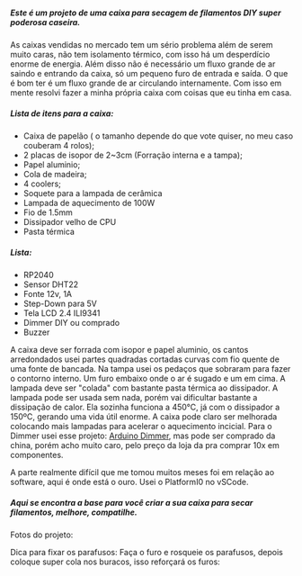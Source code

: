 ##### Este é um projeto de uma caixa para secagem de filamentos DIY super poderosa caseira. 

As caixas vendidas no mercado tem um sério problema além de serem muito caras, não tem isolamento térmico, com isso há um desperdício enorme de energia.
Além disso não é necessário um fluxo grande de ar saindo e entrando da caixa, só um pequeno furo de entrada e saída. O que é bom ter é um fluxo grande de ar circulando internamente.
Com isso em mente resolvi fazer a minha própria caixa com coisas que eu tinha em casa.


##### Lista de itens para a caixa:
- Caixa de papelão ( o tamanho depende do que vote quiser, no meu caso couberam 4 rolos);
- 2 placas de isopor de 2~3cm (Forração interna e a tampa);
- Papel aluminio;
- Cola de madeira;
- 4 coolers;
- Soquete para a lampada de cerâmica
- Lampada de aquecimento de 100W
- Fio de 1.5mm
- Dissipador velho de CPU
- Pasta térmica


##### Lista:
- RP2040
- Sensor DHT22
- Fonte 12v, 1A
- Step-Down para 5V
- Tela LCD 2.4 ILI9341
- Dimmer DIY ou comprado
- Buzzer

A caixa deve ser forrada com isopor e papel aluminio, os cantos arredondados usei partes quadradas cortadas curvas com fio quente de uma fonte de bancada. 
Na tampa usei os pedaços que sobraram para fazer o contorno interno. 
Um furo embaixo onde o ar é sugado e um em cima.
A lampada deve ser "colada" com bastante pasta térmica ao dissipador. A lampada pode ser usada sem nada, porém vai dificultar bastante a dissipação de calor. Ela sozinha funciona a 450°C, já com o dissipador a 150ºC, gerando uma vida útil enorme.
A caixa pode claro ser melhorada colocando mais lampadas para acelerar o aquecimento incicial.
Para o Dimmer usei esse projeto: [Arduino Dimmer](https://www.instructables.com/Arduino-controlled-light-dimmer-The-circuit/ "Arduino Dimmer"), mas pode ser comprado da china, porém acho muito caro, pelo preço da loja da pra comprar 10x em componentes.

A parte realmente difícil que me tomou muitos meses foi em relação ao software, aqui é onde está o ouro. Usei o PlatformI0 no vSCode.

##### Aqui se encontra a base para você criar a sua caixa para secar filamentos, melhore, compatilhe.

Fotos do projeto:





Dica para fixar os parafusos: Faça o furo e rosqueie os parafusos, depois coloque super cola nos buracos, isso reforçará os furos:

